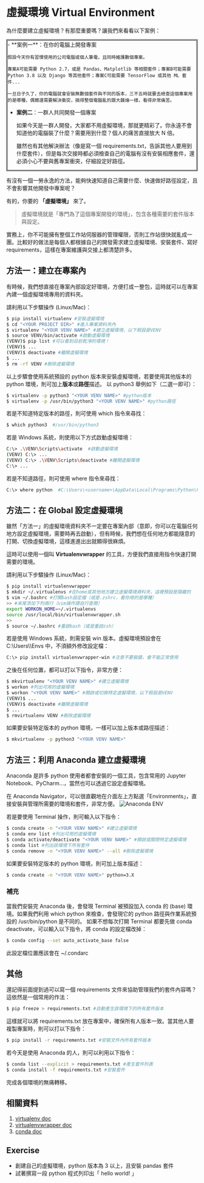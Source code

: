 # 虛擬環境 Virtual Environment

為什麼要建立虛擬環境？有那麼重要嗎？讓我們來看看以下案例：

<div style="border-style:double;">
 - **案例一**：在你的電腦上開發專案

    假設今天你有習慣使用的公司電腦或個人筆電，且同時維護數個專案。

    專案A可能需要 Python 2.7，或是 Pandas、Matplotlib 等相關套件；專案B可能需要 Python 3.8 以及 Django 等其他套件；專案C可能需要 TensorFlow 或其他 ML 套件...

    一旦日子久了，你的電腦就會安裝無數個套件與不同的版本，三不五時就要去檢查這個專案用的是哪種，偶爾還需要解決衝突，搞得整個電腦亂的跟大雜燴一樣，看得非常痛苦。

 - **案例二**：一群人共同開發一個專案
 
    如果今天是一群人開發，大家都不用虛擬環境，那就更精彩了。你永遠不會知道他的電腦裝了什麼？需要用到什麼？個人的痛苦直接放大 N 倍。
    
    雖然也有其他解決辦法（像是寫一個 requirements.txt，告訴其他人要用到什麼套件），但是每次交接時都必須檢查自己的電腦有沒有安裝相應套件，還必須小心不要與舊專案衝突，仔細設定好路徑。
</div>

有沒有一個一勞永逸的方法，能夠快速知道自己需要什麼、快速做好路徑設定，且不會影響其他開發中專案呢？

有的，你要的 **「虛擬環境」** 來了。

> 虛擬環境就是「專門為了這個專案開發的環境」，包含各種需要的套件版本與設定。

實務上，你不可能擁有整個工作站伺服器的管理權限，否則工作站很快就亂成一團。比較好的做法是每個人都根據自己的開發需求建立虛擬環境、安裝套件、寫好 requirements，這樣在專案維護與交接上都清楚許多。

## 方法一：建立在專案內

有時候，我們想直接在專案內部設定好環境，方便打成一整包，這時就可以在專案內建一個虛擬環境專用的資料夾。

請利用以下步驟操作 (Linux/Mac)：
``` bash
$ pip install virtualenv #安裝虛擬環境
$ cd "<YOUR PROJECT DIR>" #進入專案資料夾內
$ virtualenv "<YOUR VENV NAME>" #建立虛擬環境，以下假設是VENV
$ source VENV/bin/activate #啟動虛擬環境
(VENV)$ pip list #可以看到目前乾淨的環境！
(VENV)$ ...
(VENV)$ deactivate #離開虛擬環境
$ ...
$ rm -rf VENV #刪除虛擬環境
```
以上步驟會使用系統預設的 python 版本來安裝虛擬環境，若要使用其他版本的 python 環境，則可加上**版本**或**路徑**描述。
以 python3 舉例如下（二選一即可）：
``` bash
$ virtualenv -p python3 "<YOUR VENV NAME>" #python版本
$ virtualenv -p /usr/bin/python3 "<YOUR VENV NAME>" #python路徑
```
若是不知道特定版本的路徑，則可使用 which 指令來尋找：
``` bash
$ which python3  #/usr/bin/python3
```
若是 Windows 系統，則使用以下方式啟動虛擬環境：
``` bash
C:\> .\VENV\Scripts\activate  #啟動虛擬環境
(VENV) C:\> ...
(VENV) C:\> .\VENV\Scripts\deactivate #離開虛擬環境
C:\> ...
```
若是不知道路徑，則可使用 where 指令來尋找：
``` bash
C:\> where python  #C:\Users\<username>\AppData\Local\Programs\Python\Python3X\python.exe
```

## 方法二：在 Global 設定虛擬環境

雖然「方法一」的虛擬環境資料夾不一定要在專案內部（意即，你可以在電腦任何地方設定虛擬環境，需要時再去啟動），但有時候，我們想在任何地方都能隨意的打開、切換虛擬環境，這樣進進出出就顯得很麻煩。

這時可以使用一個叫 **Virtualenvwrapper** 的工具，方便我們直接用指令快速打開需要的環境。

請利用以下步驟操作 (Linux/Mac)：
``` bash
$ pip install virtualenvwrapper
$ mkdir ~/.virtualenvs #在home或其他地方建立虛擬環境資料夾，這裡預設是隱藏的
$ vim ~/.bashrc #打開bash設定檔（或是.zshrc，看你用的是哪種）
>> #末尾添加下列兩行（vim操作請自行查閱）
export WORKON_HOME=~/.virtualenvs
source /usr/local/bin/virtualenvwrapper.sh
>>
$ source ~/.bashrc #重啟bash（或是重啟zsh）
```
若是使用 Windows 系統，則需安裝 win 版本。虛擬環境預設會在 C:\Users\\<username>\Envs 中，不須額外修改設定檔：
``` bash
C:\> pip install virtualenvwrapper-win #注意不要裝錯，會不能正常使用
```
之後在任何位置，都可以打以下指令，非常方便：
``` bash
$ mkvirtualenv "<YOUR VENV NAME>" #建立虛擬環境
$ workon #列出可用的虛擬環境
$ workon "<YOUR VENV NAME>" #開啟或切換特定虛擬環境，以下假設是VENV
(VENV)$ ...
(VENV)$ deactivate #離開虛擬環境
$ ...
$ rmvirtualenv VENV #刪除虛擬環境
```
如果要安裝特定版本的 python 環境，一樣可以加上版本或路徑描述：
``` bash
$ mkvirtualenv -p python3 "<YOUR VENV NAME>"
```

## 方法三：利用 Anaconda 建立虛擬環境

Anaconda 是許多 python 使用者都會安裝的一個工具，包含常用的 Jupyter Notebook、PyCharm...，當然也可以透過它設定虛擬環境。

在 Anaconda Navigator，可以很直觀地在介面左上方點選「Environments」，直接安裝與管理所需要的環境和套件，非常方便。
![Anaconda ENV](https://i.imgur.com/RgZyKNL.png)

若是要使用 Terminal 操作，則可輸入以下指令：

``` bash
$ conda create -n "<YOUR VENV NAME>" #建立虛擬環境
$ conda env list #列出可用的虛擬環境
$ conda activate/deactivate "<YOUR VENV NAME>" #開啟或關閉特定虛擬環境
$ conda list #列出該環境下所有套件
$ conda remove -n "<YOUR VENV NAME>" --all #刪除虛擬環境
```
如果要安裝特定版本的 python 環境，則可加上版本描述：
``` bash
$ conda create -n "<YOUR VENV NAME>" python=3.X
```
### 補充
當我們安裝完 Anaconda 後，會發現 Terminal 被預設加入 conda 的 (base) 環境。如果我們利用 which python 來檢查，會發現它的 python 路徑與作業系統預設的 /usr/bin/python 是不同的。
如果不想每次打開 Terminal 都要先做 conda deactivate，可以輸入以下指令，將 conda 的設定檔改掉：
``` bash
$ conda config --set auto_activate_base false
```
此設定檔位置應該會在 ~/.condarc

## 其他

還記得前面提到過可以寫一個 requirements 文件來協助管理我們的套件內容嗎？這依然是一個常用的作法：
``` bash
$ pip freeze > requirements.txt #自動產生該環境下的所有套件版本
```
這樣就可以將 requirements.txt 放在專案中，確保所有人版本一致。當其他人要複製專案時，則可以打以下指令：
``` bash
$ pip install -r requirements.txt #安裝文件內所有套件版本
```
若今天是使用 Anaconda 的人，則可以利用以下指令：
``` bash
$ conda list --explicit > requirements.txt #產生套件列表
$ conda install -f requirements.txt #安裝套件
```
完成各個環境的無痛轉移。

## 相關資料

1. [virtualenv doc](https://virtualenv.pypa.io/en/latest/)
2. [virtualenvwrapper doc](https://virtualenvwrapper.readthedocs.io/en/latest/)
3. [conda doc](https://conda.io/projects/conda/en/latest/user-guide/tasks/manage-environments.html)

## Exercise
- 創建自己的虛擬環境，python 版本為 3 以上，且安裝 pandas 套件
- 試著撰寫一段 python 程式列印出「 hello world! 」
